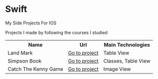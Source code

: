 # Swift
My Side Projects For IOS

Projects I made by following the courses I studied

   <table>
        <tr>
            <th>Name</th>
            <th>Url</th>
            <th>Main Technologies</th>
        </tr>
        <tr>
            <td>Land Mark </td>
            <td><a href="https://github.com/elfrkn/Swift/tree/main/LandmarkBook">Go to project</a></td>
            <td>Table View</td>
        </tr>
        <tr>
            <td>Simpson Book</td>
            <td><a href="https://github.com/elfrkn/Swift/tree/main/SimpsonBook">Go to project</a></td>
            <td>Classes, Table View</td>
        </tr>
       <tr>
            <td>Catch The Kenny Game</td>
            <td><a href="https://github.com/elfrkn/Swift/tree/main/CatchTheKennyGame">Go to project</a></td>
            <td>Image View</td>
        </tr>
 
